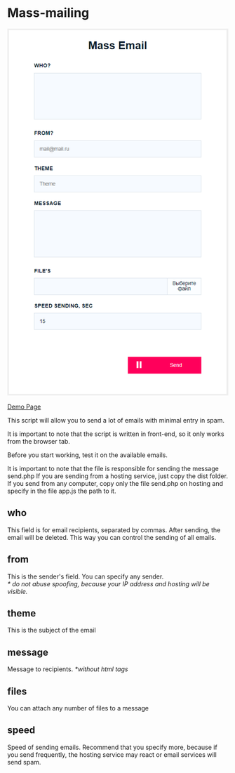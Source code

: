 # Mass-mailing

![design template](screenshot.png)

 [Demo Page](http://xn--80adklohlho5j.xn--p1ai/email-sender)

 
This script will allow you to send a lot of emails with minimal entry in spam. 

It is important to note that the script is written in front-end, so it only works from the browser tab.

Before you start working, test it on the available emails.

It is important to note that the file is responsible for sending the message send.php
If you are sending from a hosting service, just copy the dist folder.
If you send from any computer, copy only the file send.php on hosting and specify in the file app.js the path to it. 

## who
This field is for email recipients, separated by commas. After sending, the email will be deleted. This way you can control the sending of all emails.

## from 
This is the sender's field. You can specify any sender. <br>
<i> * do not abuse spoofing, because your IP address and hosting will be visible.</i>

## theme
This is the subject of the email

## message
Message to recipients.
<i>*without html tags</i>

## files 
You can attach any number of files to a message

## speed
Speed of sending emails. Recommend that you specify more, because if you send frequently, the hosting service may react or email services will send spam. 
